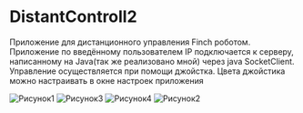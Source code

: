 # DistantControll2

Приложение для дистанционного управления Finch роботом. Приложение по введённому пользователем IP подключается к серверу, написанному на Java(так же реализовано мной)
через java SocketClient.
Управление осуществляется при помощи джойстка. Цвета джойстика можно настраивать в окне настроек приложения

![Рисунок1](https://user-images.githubusercontent.com/85612068/177113419-0d02a025-ddc3-46ce-87bf-3b4670018af3.png)
![Рисунок3](https://user-images.githubusercontent.com/85612068/177113444-dfe9ea95-7d61-4581-a4c8-48970c4b1d81.png)
![Рисунок4](https://user-images.githubusercontent.com/85612068/177113446-e1b5623d-83b3-4ffc-b17e-8d364ed837e4.png)
![Рисунок2](https://user-images.githubusercontent.com/85612068/177113451-94f60727-80d8-4cb0-86cf-a387ef1a5ca1.png)
